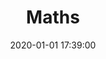 ---
layout: post
title: Maths
date: 2020-01-01 17:39:00
featured: true
description:
redirect: https://anmmashud.xyz/maths/
---